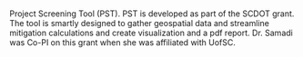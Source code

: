 # 
Project Screening Tool (PST). PST is developed as part of the SCDOT grant. The tool is smartly designed to gather geospatial data and streamline mitigation calculations and create visualization and a pdf report. Dr. Samadi was Co-PI on this grant when she was affiliated with UofSC.
